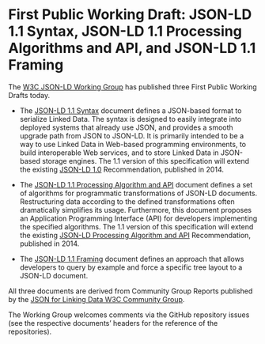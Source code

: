 # First Public Working Draft: JSON-LD 1.1 Syntax, JSON-LD 1.1 Processing Algorithms and API, and JSON-LD 1.1 Framing

The [W3C JSON-LD Working Group](https://www.w3.org/2018/json-ld-wg/) has published three First Public Working Drafts today.

* The [JSON-LD 1.1 Syntax](https://www.w3.org/TR/2018/WD-json-ld11-20180911/) document defines a JSON-based format to serialize Linked Data. The syntax is designed to easily integrate into deployed systems that already use JSON, and provides a smooth upgrade path from JSON to JSON-LD. It is primarily intended to be a way to use Linked Data in Web-based programming environments, to build interoperable Web services, and to store Linked Data in JSON-based storage engines. The 1.1 version of this specification will extend the existing [JSON-LD 1.0](http://www.w3.org/TR/2014/REC-json-ld-20140116/) Recommendation, published in 2014.

* The [JSON-LD 1.1 Processing Algorithm and API](https://www.w3.org/TR/2018/WD-json-ld11-api-20180911/) document defines a set of algorithms for programmatic transformations of JSON-LD documents. Restructuring data according to the defined transformations often dramatically simplifies its usage. Furthermore, this document proposes an Application Programming Interface (API) for developers implementing the specified algorithms. The 1.1 version of this specification will extend the existing [JSON-LD Processing Algorithm and API](http://www.w3.org/TR/2014/REC-json-ld-api-20140116/) Recommendation, published in 2014.

* The [JSON-LD 1.1 Framing](https://www.w3.org/TR/2018/WD-json-ld11-framing-20180911/) document defines an approach that allows developers to query by example and force a specific tree layout to a JSON-LD document.

All three documents are derived from Community Group Reports published by the [JSON for Linking Data W3C Community Group](https://www.w3.org/community/json-ld/).

The Working Group welcomes comments via the GitHub repository issues (see the respective documents’ headers for the reference of the repositories).

